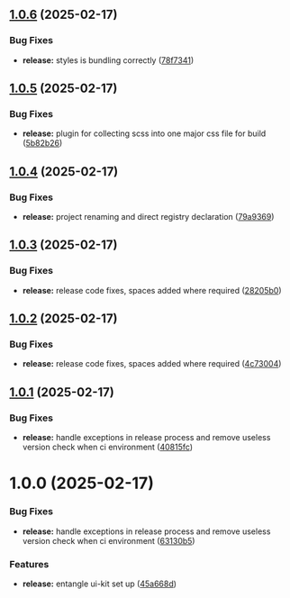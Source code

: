 ## [1.0.6](https://github.com/Entangle-Protocol/ngl-uikit/compare/v1.0.5...v1.0.6) (2025-02-17)


### Bug Fixes

* **release:** styles is bundling correctly ([78f7341](https://github.com/Entangle-Protocol/ngl-uikit/commit/78f7341b429ac018aeed5d31c6bb7ef7c3b5f1eb))

## [1.0.5](https://github.com/Entangle-Protocol/ngl-uikit/compare/v1.0.4...v1.0.5) (2025-02-17)


### Bug Fixes

* **release:** plugin for collecting scss into one major css file for build ([5b82b26](https://github.com/Entangle-Protocol/ngl-uikit/commit/5b82b261cf767150b0564000df669693cfd3426a))

## [1.0.4](https://github.com/Entangle-Protocol/ngl-uikit/compare/v1.0.3...v1.0.4) (2025-02-17)


### Bug Fixes

* **release:** project renaming and direct registry declaration ([79a9369](https://github.com/Entangle-Protocol/ngl-uikit/commit/79a9369d72f0125ea1814ea80b24efc123b5bdae))

## [1.0.3](https://github.com/Entangle-Protocol/ngl-uikit/compare/v1.0.2...v1.0.3) (2025-02-17)


### Bug Fixes

* **release:** release code fixes, spaces added where required ([28205b0](https://github.com/Entangle-Protocol/ngl-uikit/commit/28205b07827f4e100b54011054a041d7f2f6a43c))

## [1.0.2](https://github.com/Entangle-Protocol/ngl-uikit/compare/v1.0.1...v1.0.2) (2025-02-17)


### Bug Fixes

* **release:** release code fixes, spaces added where required ([4c73004](https://github.com/Entangle-Protocol/ngl-uikit/commit/4c73004d63fcd2f33ab46b1f05dc486dd0eddb47))

## [1.0.1](https://github.com/Entangle-Protocol/ngl-uikit/compare/v1.0.0...v1.0.1) (2025-02-17)


### Bug Fixes

* **release:** handle exceptions in release process and remove useless version check when ci environment ([40815fc](https://github.com/Entangle-Protocol/ngl-uikit/commit/40815fc17aa55527cb1dbe26d6ab1cbd63088e7a))

# 1.0.0 (2025-02-17)


### Bug Fixes

* **release:** handle exceptions in release process and remove useless version check when ci environment ([63130b5](https://github.com/Entangle-Protocol/ngl-uikit/commit/63130b5ecb3ea4bad4ae88d62b2b7b90a6254b4b))


### Features

* **release:** entangle ui-kit set up ([45a668d](https://github.com/Entangle-Protocol/ngl-uikit/commit/45a668d179eecdfe5d8e6542d42e082cbdb22adc))
